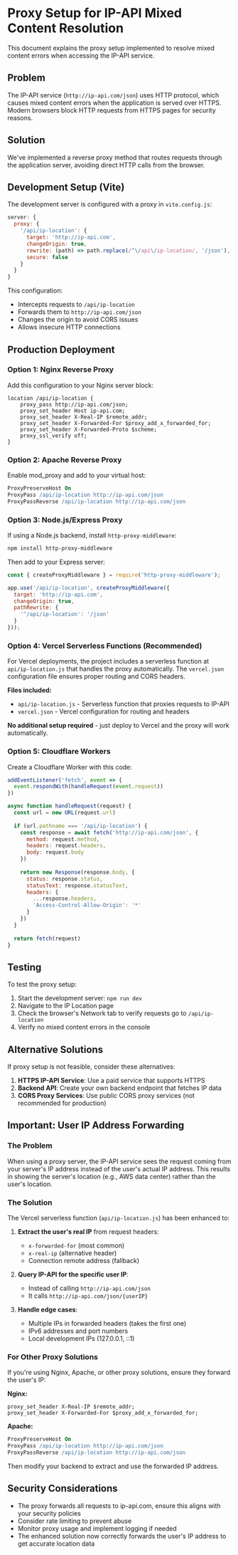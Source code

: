 # Proxy Setup for IP-API Mixed Content Resolution

This document explains the proxy setup implemented to resolve mixed content errors when accessing the IP-API service.

## Problem
The IP-API service (`http://ip-api.com/json`) uses HTTP protocol, which causes mixed content errors when the application is served over HTTPS. Modern browsers block HTTP requests from HTTPS pages for security reasons.

## Solution
We've implemented a reverse proxy method that routes requests through the application server, avoiding direct HTTP calls from the browser.

## Development Setup (Vite)
The development server is configured with a proxy in `vite.config.js`:

```javascript
server: {
  proxy: {
    '/api/ip-location': {
      target: 'http://ip-api.com',
      changeOrigin: true,
      rewrite: (path) => path.replace(/^\/api\/ip-location/, '/json'),
      secure: false
    }
  }
}
```

This configuration:
- Intercepts requests to `/api/ip-location`
- Forwards them to `http://ip-api.com/json`
- Changes the origin to avoid CORS issues
- Allows insecure HTTP connections

## Production Deployment

### Option 1: Nginx Reverse Proxy
Add this configuration to your Nginx server block:

```nginx
location /api/ip-location {
    proxy_pass http://ip-api.com/json;
    proxy_set_header Host ip-api.com;
    proxy_set_header X-Real-IP $remote_addr;
    proxy_set_header X-Forwarded-For $proxy_add_x_forwarded_for;
    proxy_set_header X-Forwarded-Proto $scheme;
    proxy_ssl_verify off;
}
```

### Option 2: Apache Reverse Proxy
Enable mod_proxy and add to your virtual host:

```apache
ProxyPreserveHost On
ProxyPass /api/ip-location http://ip-api.com/json
ProxyPassReverse /api/ip-location http://ip-api.com/json
```

### Option 3: Node.js/Express Proxy
If using a Node.js backend, install `http-proxy-middleware`:

```bash
npm install http-proxy-middleware
```

Then add to your Express server:

```javascript
const { createProxyMiddleware } = require('http-proxy-middleware');

app.use('/api/ip-location', createProxyMiddleware({
  target: 'http://ip-api.com',
  changeOrigin: true,
  pathRewrite: {
    '^/api/ip-location': '/json'
  }
}));
```

### Option 4: Vercel Serverless Functions (Recommended)
For Vercel deployments, the project includes a serverless function at `api/ip-location.js` that handles the proxy automatically. The `vercel.json` configuration file ensures proper routing and CORS headers.

**Files included:**
- `api/ip-location.js` - Serverless function that proxies requests to IP-API
- `vercel.json` - Vercel configuration for routing and headers

**No additional setup required** - just deploy to Vercel and the proxy will work automatically.

### Option 5: Cloudflare Workers
Create a Cloudflare Worker with this code:

```javascript
addEventListener('fetch', event => {
  event.respondWith(handleRequest(event.request))
})

async function handleRequest(request) {
  const url = new URL(request.url)
  
  if (url.pathname === '/api/ip-location') {
    const response = await fetch('http://ip-api.com/json', {
      method: request.method,
      headers: request.headers,
      body: request.body
    })
    
    return new Response(response.body, {
      status: response.status,
      statusText: response.statusText,
      headers: {
        ...response.headers,
        'Access-Control-Allow-Origin': '*'
      }
    })
  }
  
  return fetch(request)
}
```

## Testing
To test the proxy setup:

1. Start the development server: `npm run dev`
2. Navigate to the IP Location page
3. Check the browser's Network tab to verify requests go to `/api/ip-location`
4. Verify no mixed content errors in the console

## Alternative Solutions
If proxy setup is not feasible, consider these alternatives:

1. **HTTPS IP-API Service**: Use a paid service that supports HTTPS
2. **Backend API**: Create your own backend endpoint that fetches IP data
3. **CORS Proxy Services**: Use public CORS proxy services (not recommended for production)

## Important: User IP Address Forwarding

### The Problem
When using a proxy server, the IP-API service sees the request coming from your server's IP address instead of the user's actual IP address. This results in showing the server's location (e.g., AWS data center) rather than the user's location.

### The Solution
The Vercel serverless function (`api/ip-location.js`) has been enhanced to:

1. **Extract the user's real IP** from request headers:
   - `x-forwarded-for` (most common)
   - `x-real-ip` (alternative header)
   - Connection remote address (fallback)

2. **Query IP-API for the specific user IP**:
   - Instead of calling `http://ip-api.com/json`
   - It calls `http://ip-api.com/json/{userIP}`

3. **Handle edge cases**:
   - Multiple IPs in forwarded headers (takes the first one)
   - IPv6 addresses and port numbers
   - Local development IPs (127.0.0.1, ::1)

### For Other Proxy Solutions
If you're using Nginx, Apache, or other proxy solutions, ensure they forward the user's IP:

**Nginx:**
```nginx
proxy_set_header X-Real-IP $remote_addr;
proxy_set_header X-Forwarded-For $proxy_add_x_forwarded_for;
```

**Apache:**
```apache
ProxyPreserveHost On
ProxyPass /api/ip-location http://ip-api.com/json
ProxyPassReverse /api/ip-location http://ip-api.com/json
```

Then modify your backend to extract and use the forwarded IP address.

## Security Considerations
- The proxy forwards all requests to ip-api.com, ensure this aligns with your security policies
- Consider rate limiting to prevent abuse
- Monitor proxy usage and implement logging if needed
- The enhanced solution now correctly forwards the user's IP address to get accurate location data
